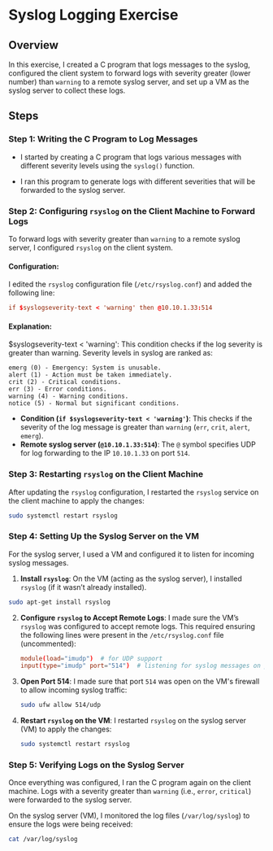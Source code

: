 # Syslog Logging Exercise

## Overview

In this exercise, I created a C program that logs messages to the syslog, configured the client system to forward logs with severity greater (lower number) than `warning` to a remote syslog server, and set up a VM as the syslog server to collect these logs.

## Steps

### Step 1: Writing the C Program to Log Messages

- I started by creating a C program that logs various messages with different severity levels using the `syslog()` function. 

- I ran this program to generate logs with different severities that will be forwarded to the syslog server.

### Step 2: Configuring `rsyslog` on the Client Machine to Forward Logs

To forward logs with severity greater than `warning` to a remote syslog server, I configured `rsyslog` on the client system.

#### Configuration:
I edited the `rsyslog` configuration file (`/etc/rsyslog.conf`) and added the following line:

```rsyslog.conf
if $syslogseverity-text < 'warning' then @10.10.1.33:514
```
#### Explanation:
$syslogseverity-text < 'warning': This condition checks if the log severity is greater than warning. Severity levels in syslog are ranked as:

    emerg (0) - Emergency: System is unusable.
    alert (1) - Action must be taken immediately.
    crit (2) - Critical conditions.
    err (3) - Error conditions.
    warning (4) - Warning conditions.
    notice (5) - Normal but significant conditions.

- **Condition (`if $syslogseverity-text < 'warning'`)**: This checks if the severity of the log message is greater than `warning` (`err`, `crit`, `alert`, `emerg`).
- **Remote syslog server (`@10.10.1.33:514`)**: The `@` symbol specifies UDP for log forwarding to the IP `10.10.1.33` on port `514`.

### Step 3: Restarting `rsyslog` on the Client Machine

After updating the `rsyslog` configuration, I restarted the `rsyslog` service on the client machine to apply the changes:

```bash
sudo systemctl restart rsyslog
```
### Step 4: Setting Up the Syslog Server on the VM

For the syslog server, I used a VM and configured it to listen for incoming syslog messages.

1. **Install `rsyslog`**: On the VM (acting as the syslog server), I installed `rsyslog` (if it wasn’t already installed).
```bash
sudo apt-get install rsyslog
```
2. **Configure `rsyslog` to Accept Remote Logs**:
   I made sure the VM’s `rsyslog` was configured to accept remote logs. This required ensuring the following lines were present in the `/etc/rsyslog.conf` file (uncommented):
   
   ```rsyslog.conf
   module(load="imudp")  # for UDP support
   input(type="imudp" port="514")  # listening for syslog messages on port 514
   ```

3. **Open Port 514**:
   I made sure that port `514` was open on the VM's firewall to allow incoming syslog traffic:
   
   ```bash
   sudo ufw allow 514/udp
   ```

4. **Restart `rsyslog` on the VM**:
   I restarted `rsyslog` on the syslog server (VM) to apply the changes:
   
   ```bash
   sudo systemctl restart rsyslog
   ```

### Step 5: Verifying Logs on the Syslog Server

Once everything was configured, I ran the C program again on the client machine. Logs with a severity greater than `warning` (i.e., `error`, `critical`) were forwarded to the syslog server.

On the syslog server (VM), I monitored the log files (`/var/log/syslog`) to ensure the logs were being received:

```bash
cat /var/log/syslog
```

